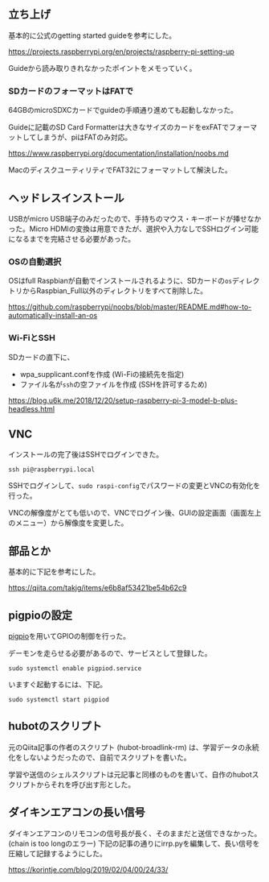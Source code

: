 ## 立ち上げ

基本的に公式のgetting started guideを参考にした。

https://projects.raspberrypi.org/en/projects/raspberry-pi-setting-up

Guideから読み取りきれなかったポイントをメモっていく。

### SDカードのフォーマットはFATで
64GBのmicroSDXCカードでguideの手順通り進めても起動しなかった。

Guideに記載のSD Card Formatterは大きなサイズのカードをexFATでフォーマットしてしまうが、piはFATのみ対応。

https://www.raspberrypi.org/documentation/installation/noobs.md

MacのディスクユーティリティでFAT32にフォーマットして解決した。

## ヘッドレスインストール
USBがmicro USB端子のみだったので、手持ちのマウス・キーボードが挿せなかった。Micro HDMIの変換は用意できたが、選択や入力なしでSSHログイン可能になるまでを完結させる必要があった。

### OSの自動選択
OSはfull Raspbianが自動でインストールされるように、SDカードの`os`ディレクトリからRaspbian_Full以外のディレクトリをすべて削除した。

https://github.com/raspberrypi/noobs/blob/master/README.md#how-to-automatically-install-an-os

### Wi-FiとSSH
SDカードの直下に、
- wpa_supplicant.confを作成 (Wi-Fiの接続先を指定)
- ファイル名が`ssh`の空ファイルを作成 (SSHを許可するため)

https://blog.u6k.me/2018/12/20/setup-raspberry-pi-3-model-b-plus-headless.html

## VNC
インストールの完了後はSSHでログインできた。
```
ssh pi@raspberrypi.local
```

SSHでログインして、`sudo raspi-config`でパスワードの変更とVNCの有効化を行った。

VNCの解像度がとても低いので、VNCでログイン後、GUIの設定画面（画面左上のメニュー）から解像度を変更した。

## 部品とか
基本的に下記を参考にした。

https://qiita.com/takjg/items/e6b8af53421be54b62c9

## pigpioの設定
[pigpio](http://abyz.me.uk/rpi/pigpio/)を用いてGPIOの制御を行った。

デーモンを走らせる必要があるので、サービスとして登録した。
```
sudo systemctl enable pigpiod.service
```

いますぐ起動するには、下記。
```
sudo systemctl start pigpiod
```

## hubotのスクリプト
元のQiita記事の作者のスクリプト (hubot-broadlink-rm) は、学習データの永続化をしないようだったので、自前でスクリプトを書いた。

学習や送信のシェルスクリプトは元記事と同様のものを書いて、自作のhubotスクリプトからそれを呼び出す形とした。

## ダイキンエアコンの長い信号
ダイキンエアコンのリモコンの信号長が長く、そのままだと送信できなかった。(chain is too longのエラー)
下記の記事の通りにirrp.pyを編集して、長い信号を圧縮して記録するようにした。

https://korintje.com/blog/2019/02/04/00/24/33/
